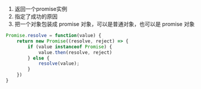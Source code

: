 1. 返回一个promise实例
2. 指定了成功的原因
3. 把一个对象包装成 promise 对象，可以是普通对象，也可以是 promise 对象



```js
Promise.resolve = function(value) {
    return new Promise((resolve, reject) => {
        if (value instanceof Promise) {
            value.then(resolve, reject)
        } else {
            resolve(value);
        }
    })
}
```

